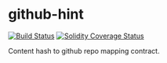 # github-hint

[![Build Status][travis-image]][travis-url]
[![Solidity Coverage Status][coveralls-image]][coveralls-url]

[travis-image]: https://travis-ci.org/parity-contracts/github-hint.svg?branch=master
[travis-url]: https://travis-ci.org/parity-contracts/github-hint
[coveralls-image]: https://coveralls.io/repos/github/parity-contracts/github-hint/badge.svg?branch=master
[coveralls-url]: https://coveralls.io/github/parity-contracts/github-hint?branch=master

Content hash to github repo mapping contract.
